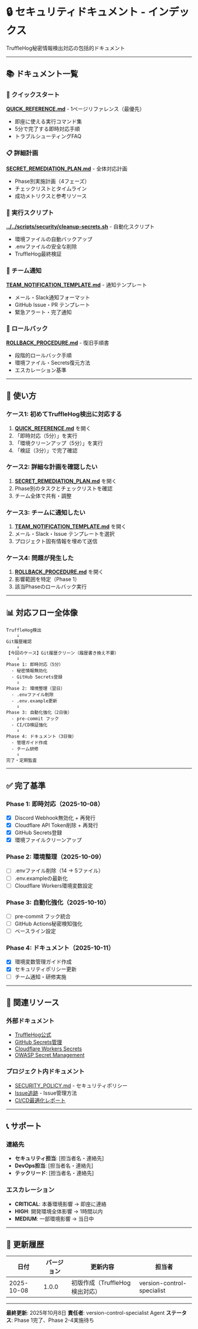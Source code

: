 # 🔒 セキュリティドキュメント - インデックス

TruffleHog秘密情報検出対応の包括的ドキュメント

---

## 📚 ドキュメント一覧

### 🚀 クイックスタート
**[QUICK_REFERENCE.md](QUICK_REFERENCE.md)** - 1ページリファレンス（最優先）
- 即座に使える実行コマンド集
- 5分で完了する即時対応手順
- トラブルシューティングFAQ

### 📋 詳細計画
**[SECRET_REMEDIATION_PLAN.md](SECRET_REMEDIATION_PLAN.md)** - 全体対応計画
- Phase別実施計画（4フェーズ）
- チェックリストとタイムライン
- 成功メトリクスと参考リソース

### 🔧 実行スクリプト
**[../../scripts/security/cleanup-secrets.sh](../../scripts/security/cleanup-secrets.sh)** - 自動化スクリプト
- 環境ファイルの自動バックアップ
- .envファイルの安全な削除
- TruffleHog最終検証

### 📢 チーム通知
**[TEAM_NOTIFICATION_TEMPLATE.md](TEAM_NOTIFICATION_TEMPLATE.md)** - 通知テンプレート
- メール・Slack通知フォーマット
- GitHub Issue・PR テンプレート
- 緊急アラート・完了通知

### 🔄 ロールバック
**[ROLLBACK_PROCEDURE.md](ROLLBACK_PROCEDURE.md)** - 復旧手順書
- 段階的ロールバック手順
- 環境ファイル・Secrets復元方法
- エスカレーション基準

---

## 🎯 使い方

### ケース1: 初めてTruffleHog検出に対応する
1. **[QUICK_REFERENCE.md](QUICK_REFERENCE.md)** を開く
2. 「即時対応（5分）」を実行
3. 「環境クリーンアップ（5分）」を実行
4. 「検証（3分）」で完了確認

### ケース2: 詳細な計画を確認したい
1. **[SECRET_REMEDIATION_PLAN.md](SECRET_REMEDIATION_PLAN.md)** を開く
2. Phase別のタスクとチェックリストを確認
3. チーム全体で共有・調整

### ケース3: チームに通知したい
1. **[TEAM_NOTIFICATION_TEMPLATE.md](TEAM_NOTIFICATION_TEMPLATE.md)** を開く
2. メール・Slack・Issue テンプレートを選択
3. プロジェクト固有情報を埋めて送信

### ケース4: 問題が発生した
1. **[ROLLBACK_PROCEDURE.md](ROLLBACK_PROCEDURE.md)** を開く
2. 影響範囲を特定（Phase 1）
3. 該当Phaseのロールバック実行

---

## 📊 対応フロー全体像

```
TruffleHog検出
    ↓
Git履歴確認
    ↓
【今回のケース】Git履歴クリーン（履歴書き換え不要）
    ↓
Phase 1: 即時対応（5分）
  - 秘密情報無効化
  - GitHub Secrets登録
    ↓
Phase 2: 環境整理（翌日）
  - .envファイル削除
  - .env.example更新
    ↓
Phase 3: 自動化強化（2日後）
  - pre-commit フック
  - CI/CD検証強化
    ↓
Phase 4: ドキュメント（3日後）
  - 管理ガイド作成
  - チーム研修
    ↓
完了・定期監査
```

---

## ✅ 完了基準

### Phase 1: 即時対応（2025-10-08）
- [x] Discord Webhook無効化 + 再発行
- [x] Cloudflare API Token削除 + 再発行
- [x] GitHub Secrets登録
- [x] 環境ファイルクリーンアップ

### Phase 2: 環境整理（2025-10-09）
- [ ] .envファイル削除（14 → 5ファイル）
- [ ] .env.exampleの最新化
- [ ] Cloudflare Workers環境変数設定

### Phase 3: 自動化強化（2025-10-10）
- [ ] pre-commit フック統合
- [ ] GitHub Actions秘密検知強化
- [ ] ベースライン設定

### Phase 4: ドキュメント（2025-10-11）
- [x] 環境変数管理ガイド作成
- [x] セキュリティポリシー更新
- [ ] チーム通知・研修実施

---

## 🔗 関連リソース

### 外部ドキュメント
- [TruffleHog公式](https://github.com/trufflesecurity/trufflehog)
- [GitHub Secrets管理](https://docs.github.com/en/actions/security-guides/encrypted-secrets)
- [Cloudflare Workers Secrets](https://developers.cloudflare.com/workers/configuration/secrets/)
- [OWASP Secret Management](https://cheatsheetseries.owasp.org/cheatsheets/Secrets_Management_Cheat_Sheet.html)

### プロジェクト内ドキュメント
- [SECURITY_POLICY.md](SECURITY_POLICY.md) - セキュリティポリシー
- [Issue追跡](../issues/ISSUE_TRACKING.md) - Issue管理方法
- [CI/CD最適化レポート](../reports/ci_cd_optimization_report_20250929.md)

---

## 📞 サポート

### 連絡先
- **セキュリティ担当**: [担当者名・連絡先]
- **DevOps担当**: [担当者名・連絡先]
- **テックリード**: [担当者名・連絡先]

### エスカレーション
- **CRITICAL**: 本番環境影響 → 即座に連絡
- **HIGH**: 開発環境全体影響 → 1時間以内
- **MEDIUM**: 一部環境影響 → 当日中

---

## 📝 更新履歴

| 日付 | バージョン | 更新内容 | 担当者 |
|------|-----------|---------|--------|
| 2025-10-08 | 1.0.0 | 初版作成（TruffleHog検出対応） | version-control-specialist |

---

**最終更新**: 2025年10月8日
**責任者**: version-control-specialist Agent
**ステータス**: Phase 1完了、Phase 2-4実施待ち
